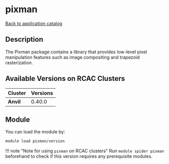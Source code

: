 # pixman

[Back to application catalog](../app_catalog.md)

## Description
The Pixman package contains a library that provides low-level pixel manipulation features such as image compositing and trapezoid rasterization.

## Available Versions on RCAC Clusters
|Cluster|Versions|
|---|---|
|**Anvil**|0.40.0|

## Module
You can load the module by:

```bash
module load pixman/version
```

!!! note "Note for using `pixman` on RCAC clusters"
    Run `module spider pixman` beforehand to check if this version requires any prerequisite modules.
